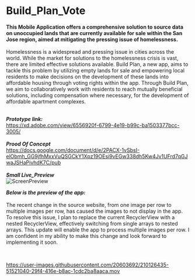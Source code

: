 #  Build_Plan_Vote

**This Mobile Application offers a comprehensive solution to source data on unoccupied lands that are currently available for sale within the San Jose region, aimed at mitigating the pressing issue of homelessness.**<br><br>
Homelessness is a widespread and pressing issue in cities across the world. While the market for solutions to the homelessness crisis is vast, there are limited effective solutions available. Build Plan, a new app, aims to tackle this problem by utilizing empty lands for sale and empowering local residents to make decisions on the development of these lands into affordable housing through voting rights within the app. Through Build Plan, we aim to collaboratively work with residents to reach mutually beneficial solutions, including compensation where necessary, for the development of affordable apartment complexes.


<br>**_Prototype link:_**<br>
https://xd.adobe.com/view/6556920f-6799-4e19-b99c-ba1503377bcc-3005/<br>
<br>**_Prood Of Concept_**<br>
https://docs.google.com/document/d/e/2PACX-1vSbsI-elObmh_GG9jfhMxxVuQSGCkY1Xpz19OEsi9vEGw338dh5Kw4Jv1UFrd7qGJwaJSHaPivhdK7C/pub<br>
<br>**_Small Live_Preview_**<br>
![ScreenPreview](https://user-images.githubusercontent.com/20603692/210126992-38761aec-cf83-426c-984a-04aeca471443.gif)<br>



**_Below is the preview of the app:_**<br><br>
The recent change in the source website, from one image per row to multiple images per row, has caused the images to not display in the app. To resolve this issue, I plan to replace the current RecyclerView with a nested RecyclerView, effectively switching from single arrays to nested arrays. This update will enable the app to process multiple images per row. I am confident in my ability to make this change and look forward to implementing it soon.
 
<br>



https://user-images.githubusercontent.com/20603692/210126435-51521040-29f4-416e-b8ac-1cdc2ba8aaca.mov
